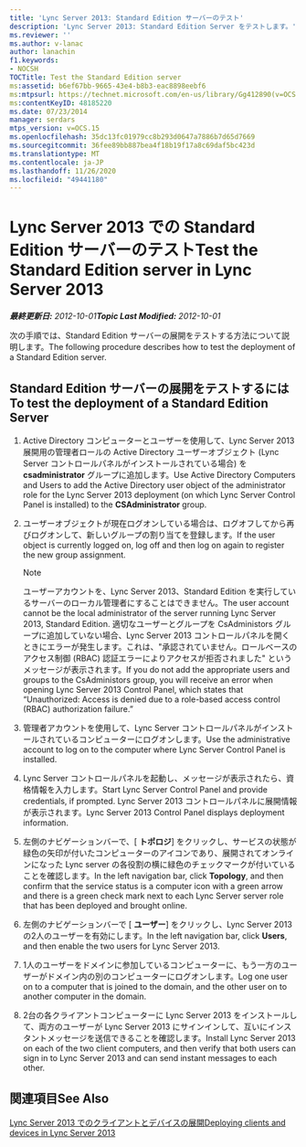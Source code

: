 ```yaml
---
title: 'Lync Server 2013: Standard Edition サーバーのテスト'
description: 'Lync Server 2013: Standard Edition Server をテストします。'
ms.reviewer: ''
ms.author: v-lanac
author: lanachin
f1.keywords:
- NOCSH
TOCTitle: Test the Standard Edition server
ms:assetid: b6ef67bb-9665-43e4-b8b3-eac8898eebf6
ms:mtpsurl: https://technet.microsoft.com/en-us/library/Gg412890(v=OCS.15)
ms:contentKeyID: 48185220
ms.date: 07/23/2014
manager: serdars
mtps_version: v=OCS.15
ms.openlocfilehash: 35dc13fc01979cc8b293d0647a7886b7d65d7669
ms.sourcegitcommit: 36fee89bb887bea4f18b19f17a8c69daf5bc423d
ms.translationtype: MT
ms.contentlocale: ja-JP
ms.lasthandoff: 11/26/2020
ms.locfileid: "49441180"
---
```

# <a name="test-the-standard-edition-server-in-lync-server-2013"></a><span data-ttu-id="e3b2d-103">Lync Server 2013 での Standard Edition サーバーのテスト</span><span class="sxs-lookup"><span data-stu-id="e3b2d-103">Test the Standard Edition server in Lync Server 2013</span></span>

<div data-xmlns="http://www.w3.org/1999/xhtml">

<div class="topic" data-xmlns="http://www.w3.org/1999/xhtml" data-msxsl="urn:schemas-microsoft-com:xslt" data-cs="https://msdn.microsoft.com/">

<div data-asp="https://msdn2.microsoft.com/asp">



</div>

<div id="mainSection">

<div id="mainBody"><span data-ttu-id="e3b2d-104">

<span> </span></span><span class="sxs-lookup"><span data-stu-id="e3b2d-104">

<span> </span></span></span>

<span data-ttu-id="e3b2d-105">_**最終更新日:** 2012-10-01_</span><span class="sxs-lookup"><span data-stu-id="e3b2d-105">_**Topic Last Modified:** 2012-10-01_</span></span>

<span data-ttu-id="e3b2d-106">次の手順では、Standard Edition サーバーの展開をテストする方法について説明します。</span><span class="sxs-lookup"><span data-stu-id="e3b2d-106">The following procedure describes how to test the deployment of a Standard Edition server.</span></span>

<div>

## <a name="to-test-the-deployment-of-a-standard-edition-server"></a><span data-ttu-id="e3b2d-107">Standard Edition サーバーの展開をテストするには</span><span class="sxs-lookup"><span data-stu-id="e3b2d-107">To test the deployment of a Standard Edition Server</span></span>

1.  <span data-ttu-id="e3b2d-108">Active Directory コンピューターとユーザーを使用して、Lync Server 2013 展開用の管理者ロールの Active Directory ユーザーオブジェクト (Lync Server コントロールパネルがインストールされている場合) を **csadministrator** グループに追加します。</span><span class="sxs-lookup"><span data-stu-id="e3b2d-108">Use Active Directory Computers and Users to add the Active Directory user object of the administrator role for the Lync Server 2013 deployment (on which Lync Server Control Panel is installed) to the **CSAdministrator** group.</span></span>

2.  <span data-ttu-id="e3b2d-109">ユーザーオブジェクトが現在ログオンしている場合は、ログオフしてから再びログオンして、新しいグループの割り当てを登録します。</span><span class="sxs-lookup"><span data-stu-id="e3b2d-109">If the user object is currently logged on, log off and then log on again to register the new group assignment.</span></span>
    
    <div>
    

    > [!NOTE]  
    > <span data-ttu-id="e3b2d-110">ユーザーアカウントを、Lync Server 2013、Standard Edition を実行しているサーバーのローカル管理者にすることはできません。</span><span class="sxs-lookup"><span data-stu-id="e3b2d-110">The user account cannot be the local administrator of the server running Lync Server 2013, Standard Edition.</span></span> <span data-ttu-id="e3b2d-111">適切なユーザーとグループを CsAdministors グループに追加していない場合、Lync Server 2013 コントロールパネルを開くときにエラーが発生します。これは、"承認されていません。ロールベースのアクセス制御 (RBAC) 認証エラーによりアクセスが拒否されました" というメッセージが表示されます。</span><span class="sxs-lookup"><span data-stu-id="e3b2d-111">If you do not add the appropriate users and groups to the CsAdministors group, you will receive an error when opening Lync Server 2013 Control Panel, which states that “Unauthorized: Access is denied due to a role-based access control (RBAC) authorization failure.”</span></span>

    
    </div>

3.  <span data-ttu-id="e3b2d-112">管理者アカウントを使用して、Lync Server コントロールパネルがインストールされているコンピューターにログオンします。</span><span class="sxs-lookup"><span data-stu-id="e3b2d-112">Use the administrative account to log on to the computer where Lync Server Control Panel is installed.</span></span>

4.  <span data-ttu-id="e3b2d-113">Lync Server コントロールパネルを起動し、メッセージが表示されたら、資格情報を入力します。</span><span class="sxs-lookup"><span data-stu-id="e3b2d-113">Start Lync Server Control Panel and provide credentials, if prompted.</span></span> <span data-ttu-id="e3b2d-114">Lync Server 2013 コントロールパネルに展開情報が表示されます。</span><span class="sxs-lookup"><span data-stu-id="e3b2d-114">Lync Server 2013 Control Panel displays deployment information.</span></span>

5.  <span data-ttu-id="e3b2d-115">左側のナビゲーションバーで、[ **トポロジ**] をクリックし、サービスの状態が緑色の矢印が付いたコンピューターのアイコンであり、展開されてオンラインになった Lync server の各役割の横に緑色のチェックマークが付いていることを確認します。</span><span class="sxs-lookup"><span data-stu-id="e3b2d-115">In the left navigation bar, click **Topology**, and then confirm that the service status is a computer icon with a green arrow and there is a green check mark next to each Lync Server server role that has been deployed and brought online.</span></span>

6.  <span data-ttu-id="e3b2d-116">左側のナビゲーションバーで [ **ユーザー**] をクリックし、Lync Server 2013 の2人のユーザーを有効にします。</span><span class="sxs-lookup"><span data-stu-id="e3b2d-116">In the left navigation bar, click **Users**, and then enable the two users for Lync Server 2013.</span></span>

7.  <span data-ttu-id="e3b2d-117">1人のユーザーをドメインに参加しているコンピューターに、もう一方のユーザーがドメイン内の別のコンピューターにログオンします。</span><span class="sxs-lookup"><span data-stu-id="e3b2d-117">Log one user on to a computer that is joined to the domain, and the other user on to another computer in the domain.</span></span>

8.  <span data-ttu-id="e3b2d-118">2台の各クライアントコンピューターに Lync Server 2013 をインストールして、両方のユーザーが Lync Server 2013 にサインインして、互いにインスタントメッセージを送信できることを確認します。</span><span class="sxs-lookup"><span data-stu-id="e3b2d-118">Install Lync Server 2013 on each of the two client computers, and then verify that both users can sign in to Lync Server 2013 and can send instant messages to each other.</span></span>

</div>

<div>

## <a name="see-also"></a><span data-ttu-id="e3b2d-119">関連項目</span><span class="sxs-lookup"><span data-stu-id="e3b2d-119">See Also</span></span>


[<span data-ttu-id="e3b2d-120">Lync Server 2013 でのクライアントとデバイスの展開</span><span class="sxs-lookup"><span data-stu-id="e3b2d-120">Deploying clients and devices in Lync Server 2013</span></span>](lync-server-2013-deploying-clients-and-devices.md)  
  

<span data-ttu-id="e3b2d-121"></div>

</div>

<span> </span>

</div>

</div>

</span><span class="sxs-lookup"><span data-stu-id="e3b2d-121"></div>

</div>

<span> </span>

</div>

</div>

</span></span></div>

